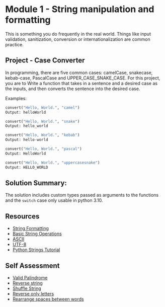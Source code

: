 # Module 1 - String manipulation and formatting

This is something you do frequently in the real world. Things like input validation, sanitization, conversion or internationalization are common practice.

## Project  - Case Converter

In programming, there are five common cases: camelCase, snakecase, kebab-case, PascalCase and UPPER_CASE_SNAKE_CASE. For this project, you are to Write a function that takes in a sentence and a desired case as the inputs, and then converts the sentence into the desired case.

Examples:

``` python
convert("Hello, World.", "camel")
Output: helloWorld

convert("Hello, World.", "snake")
Output: hello_world

convert("Hello, World.", "kebab")
Output: hello-world

convert("Hello, World.", "pascal")
Output: HelloWorld

convert("Hello, World.", "uppercasesnake")
Output: HELLO_WORLD
```

## Solution Summary: 
The solution includes custom types passed as arguments to the functions and the `switch` case only usable in python 3.10.

## Resources

- [String Formatting](https://www.learnpython.org/en/String_Formatting)
- [Basic String Operations](https://www.learnpython.org/en/Basic_String_Operations)
- [ASCII](https://www.youtube.com/watch?v=0VqcOSC10Yw)
- [UTF-8](https://www.youtube.com/watch?v=sqPTR_v4qFA)
- [Python Strings Tutorial](https://www.youtube.com/watch?v=k9TUPpGqYTo)

## Self Assessment

- [Valid Palindrome](https://leetcode.com/problems/valid-palindrome/)
- [Reverse string](https://leetcode.com/problems/reverse-string/)
- [Shuffle String](https://leetcode.com/problems/shuffle-string/)
- [Reverse only letters](https://leetcode.com/problems/reverse-only-letters/)
- [Rearrange spaces between words](https://leetcode.com/problems/rearrange-spaces-between-words/)
